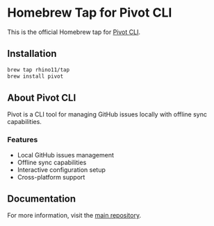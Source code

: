 # Homebrew Tap for Pivot CLI

This is the official Homebrew tap for [Pivot CLI](https://github.com/rhino11/pivot).

## Installation

```bash
brew tap rhino11/tap
brew install pivot
```

## About Pivot CLI

Pivot is a CLI tool for managing GitHub issues locally with offline sync capabilities.

### Features

- Local GitHub issues management
- Offline sync capabilities
- Interactive configuration setup
- Cross-platform support

## Documentation

For more information, visit the [main repository](https://github.com/rhino11/pivot).
